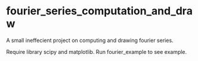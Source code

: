 # fourier_series_computation_and_draw
A small ineffecient project on computing and drawing fourier series.

Require library scipy and matplotlib.
Run fourier_example to see example.
